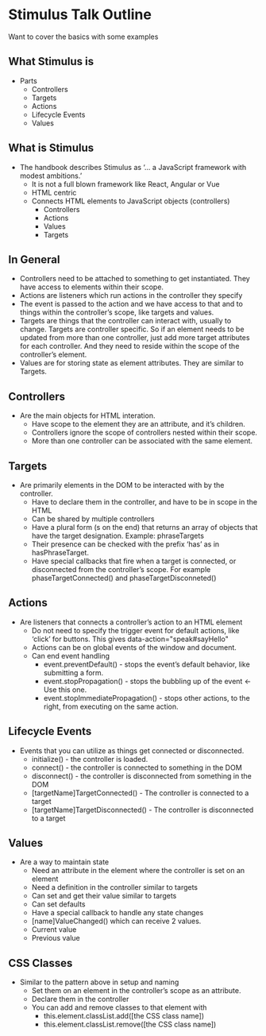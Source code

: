 # Stimulus Talk Outline

Want to cover the basics with some examples

## What Stimulus is
* Parts
  * Controllers
  * Targets
  * Actions
  * Lifecycle Events
  * Values

## What is Stimulus
* The handbook describes Stimulus as ‘... a JavaScript framework with modest ambitions.’ 
  * It is not a full blown framework like React, Angular or Vue
  * HTML centric
  * Connects HTML elements to JavaScript objects (controllers)
    * Controllers
    * Actions
    * Values
    * Targets

## In General
* Controllers need to be attached to something to get instantiated. They have access to elements within their scope.
* Actions are listeners which run actions in the controller they specify
* The event is passed to the action and we have access to that and to things within the controller’s scope, like targets and values.
* Targets are things that the controller can interact with, usually to change. Targets are controller specific. So if an element needs to be updated from more than one controller, just add more target attributes for each controller. And they need to reside within the scope of the controller’s element.
* Values are for storing state as element attributes. They are similar to Targets.

## Controllers
* Are the main objects for HTML interation.
  * Have scope to the element they are an attribute, and it’s children.
  * Controllers ignore the scope of controllers nested within their scope.
  * More than one controller can be associated with the same element.

## Targets
* Are primarily elements in the DOM to be interacted with by the controller.
  * Have to declare them in the controller, and have to be in scope in the HTML
  * Can be shared by multiple controllers
  * Have a plural form (s on the end) that returns an array of objects that have the target designation. Example: phraseTargets
  * Their presence can be checked with the prefix ‘has’ as in hasPhraseTarget.
  * Have special callbacks that fire when a target is connected, or disconnected from the controller’s scope. For example phaseTargetConnected() and phaseTargetDisconneted()

## Actions
* Are listeners that connects a controller’s action to an HTML element
  * Do not need to specify the trigger event for default actions, like ‘click’ for buttons. This gives data-action="speak#sayHello"
  * Actions can be on global events of the window and document.
  * Can end event handling 
    * event.preventDefault() - stops the event’s default behavior, like submitting a form.
    * event.stopPropagation() - stops the bubbling up of the event <- Use this one.
    * event.stopImmediatePropagation() - stops other actions, to the right, from executing on the same action.

## Lifecycle Events
* Events that you can utilize as things get connected or disconnected.
  * initialize() - the controller is loaded.
  * connect() - the controller is connected to something in the DOM
  * disconnect() - the controller is disconnected from something in the DOM
  * [targetName]TargetConnected() - The controller is connected to a target
  * [targetName]TargetDisconnected() - The controller is disconnected to a target

## Values
* Are a way to maintain state
  * Need an attribute in the element where the controller is set on an element
  * Need a definition in the controller similar to targets
  * Can set and get their value similar to targets
  * Can set defaults
  * Have a special callback to handle any state changes
  * [name]ValueChanged() which can receive 2 values.
  * Current value
  * Previous value

## CSS Classes
* Similar to the pattern above in setup and naming
  * Set them on an element in the controller’s scope as an attribute.
  * Declare them in the controller
  * You can add and remove classes to that element with
    * this.element.classList.add([the CSS class name])
    * this.element.classList.remove([the CSS class name])
